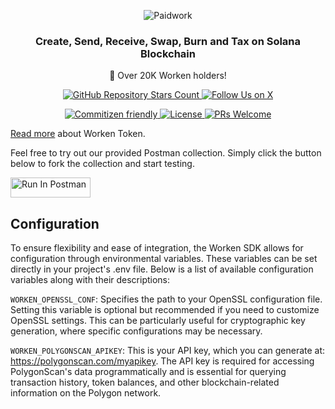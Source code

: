 <p align="center">
  <img src="https://zrcdn.net/static/img/logos/paidwork/paidwork-logo-github.png" alt="Paidwork" />
</p>

<h3 align="center">
  Create, Send, Receive, Swap, Burn and Tax on Solana Blockchain
</h3>
<p align="center">
  🚀 Over 20K Worken holders!
</p>

<p align="center">
  <a href="https://github.com/paidwork/solana-sdk-js">
    <img alt="GitHub Repository Stars Count" src="https://img.shields.io/github/stars/paidwork/solana-sdk-js?style=social" />
  </a>
    <a href="https://x.com/paidworkco">
        <img alt="Follow Us on X" src="https://img.shields.io/twitter/follow/paidworkco?style=social" />
    </a>
</p>
<p align="center">
    <a href="http://commitizen.github.io/cz-cli/">
        <img alt="Commitizen friendly" src="https://img.shields.io/badge/commitizen-friendly-brightgreen.svg" />
    </a>
    <a href="https://github.com/paidwork/solana-sdk-js">
        <img alt="License" src="https://img.shields.io/github/license/paidwork/solana-sdk-js" />
    </a>
    <a href="https://github.com/paidwork/solana-sdk-js/pulls">
        <img alt="PRs Welcome" src="https://img.shields.io/badge/PRs-welcome-brightgreen.svg" />
    </a>
</p>

<a href="https://www.paidwork.com/worken?utm_source=github.com&utm_medium=referral&utm_campaign=readme" target="_blank">Read more</a> about Worken Token.

Feel free to try out our provided Postman collection. Simply click the button below to fork the collection and start testing.<br>

[<img src="https://run.pstmn.io/button.svg" alt="Run In Postman" style="width: 128px; height: 32px;">](https://god.gw.postman.com/run-collection/32839969-fd54da1c-0e5b-43e8-9d89-8330e9bebf17?action=collection%2Ffork&source=rip_markdown&collection-url=entityId%3D32839969-fd54da1c-0e5b-43e8-9d89-8330e9bebf17%26entityType%3Dcollection%26workspaceId%3Dbeab0417-9a12-472d-8f22-3c7c478123a9)

## Configuration

To ensure flexibility and ease of integration, the Worken SDK allows for configuration through environmental variables. These variables can be set directly in your project's .env file. Below is a list of available configuration variables along with their descriptions:

`WORKEN_OPENSSL_CONF`: Specifies the path to your OpenSSL configuration file. Setting this variable is optional but recommended if you need to customize OpenSSL settings. This can be particularly useful for cryptographic key generation, where specific configurations may be necessary.

`WORKEN_POLYGONSCAN_APIKEY`: This is your API key, which you can generate at: https://polygonscan.com/myapikey. The API key is required for accessing PolygonScan's data programmatically and is essential for querying transaction history, token balances, and other blockchain-related information on the Polygon network.

